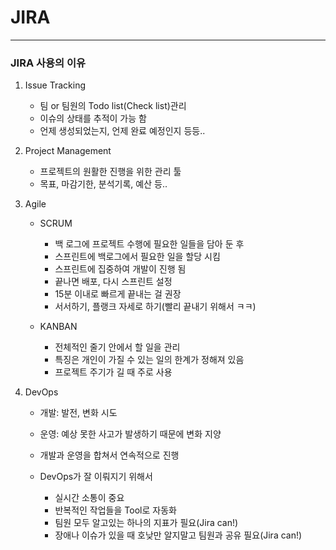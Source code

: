 # JIRA

---

### JIRA 사용의 이유

1. Issue Tracking

   - 팀 or 팀원의 Todo list(Check list)관리
   - 이슈의 상태를 추적이 가능 함
   - 언제 생성되었는지, 언제 완료 예정인지 등등..

2. Project Management

   - 프로젝트의 원활한 진행을 위한 관리 툴
   - 목표, 마감기한, 분석기록, 예산 등..

3. Agile

   - SCRUM

     - 백 로그에 프로젝트 수행에 필요한 일들을 담아 둔 후
     - 스프린트에 백로그에서 필요한 일을 할당 시킴
     - 스프린트에 집중하여 개발이 진행 됨
     - 끝나면 배포, 다시 스프린트 설정
     - 15분 이내로 빠르게 끝내는 걸 권장
     - 서서하기, 플랭크 자세로 하기(빨리 끝내기 위해서 ㅋㅋ)

   - KANBAN
     - 전체적인 줄기 안에서 할 일을 관리
     - 특징은 개인이 가질 수 있는 일의 한계가 정해져 있음
     - 프로젝트 주기가 길 때 주로 사용

4. DevOps

   - 개발: 발전, 변화 시도
   - 운영: 예상 못한 사고가 발생하기 때문에 변화 지양
   - 개발과 운영을 합쳐서 연속적으로 진행

   - DevOps가 잘 이뤄지기 위해서
     - 실시간 소통이 중요
     - 반복적인 작업들을 Tool로 자동화
     - 팀원 모두 알고있는 하나의 지표가 필요(Jira can!)
     - 장애나 이슈가 있을 때 호낮만 알지말고 팀원과 공유 필요(Jira can!)
